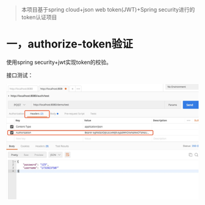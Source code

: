 > 本项目基于spring cloud+json web token(JWT)+Spring security进行的token认证项目
# 一，authorize-token验证
使用spring security+jwt实现token的校验。

接口测试：

![postman测试图](postman_test.jpeg)

